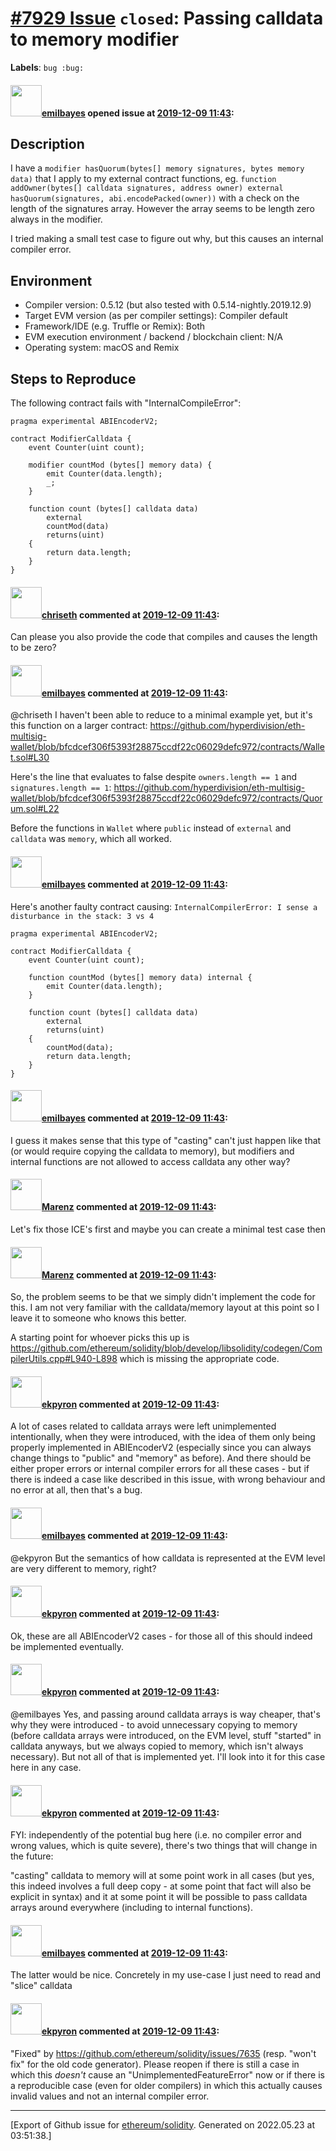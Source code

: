 # [\#7929 Issue](https://github.com/ethereum/solidity/issues/7929) `closed`: Passing calldata to memory modifier
**Labels**: `bug :bug:`


#### <img src="https://avatars.githubusercontent.com/u/416524?u=0b9fba53dcbdc01847fb9b2955760cdc365945b1&v=4" width="50">[emilbayes](https://github.com/emilbayes) opened issue at [2019-12-09 11:43](https://github.com/ethereum/solidity/issues/7929):

<!--## Prerequisites

- First, many thanks for taking part in the community. We really appreciate that.
- We realize there is a lot of information requested here. We ask only that you do your best to provide as much information as possible so we can better help you.
- Support questions are better asked in one of the following locations:
	- [Solidity chat](https://gitter.im/ethereum/solidity)
	- [Stack Overflow](https://ethereum.stackexchange.com/)
- Ensure the issue isn't already reported.
- The issue should be reproducible with the latest solidity version; however, this isn't a hard requirement and being reproducible with an older version is sufficient.
-->

## Description

I have a `modifier hasQuorum(bytes[] memory signatures, bytes memory data)` that I apply to my external contract functions, eg. `function addOwner(bytes[] calldata signatures, address owner) external hasQuorum(signatures, abi.encodePacked(owner))` with a check on the length of the signatures array. However the array seems to be length zero always in the modifier.

I tried making a small test case to figure out why, but this causes an internal compiler error.

## Environment

- Compiler version: 0.5.12 (but also tested with 0.5.14-nightly.2019.12.9)
- Target EVM version (as per compiler settings): Compiler default
- Framework/IDE (e.g. Truffle or Remix): Both
- EVM execution environment / backend / blockchain client: N/A
- Operating system: macOS and Remix

## Steps to Reproduce

The following contract fails with "InternalCompileError":

```solidity
pragma experimental ABIEncoderV2;

contract ModifierCalldata {
    event Counter(uint count);

    modifier countMod (bytes[] memory data) {
        emit Counter(data.length);
        _;
    }

    function count (bytes[] calldata data)
        external
        countMod(data)
        returns(uint)
    {
        return data.length;
    }
}
```


#### <img src="https://avatars.githubusercontent.com/u/9073706?v=4" width="50">[chriseth](https://github.com/chriseth) commented at [2019-12-09 11:43](https://github.com/ethereum/solidity/issues/7929#issuecomment-563236630):

Can please you also provide the code that compiles and causes the length to be zero?

#### <img src="https://avatars.githubusercontent.com/u/416524?u=0b9fba53dcbdc01847fb9b2955760cdc365945b1&v=4" width="50">[emilbayes](https://github.com/emilbayes) commented at [2019-12-09 11:43](https://github.com/ethereum/solidity/issues/7929#issuecomment-563237494):

@chriseth I haven't been able to reduce to a minimal example yet, but it's this function on a larger contract: https://github.com/hyperdivision/eth-multisig-wallet/blob/bfcdcef306f5393f28875ccdf22c06029defc972/contracts/Wallet.sol#L30

Here's the line that evaluates to false despite `owners.length == 1` and `signatures.length == 1`: https://github.com/hyperdivision/eth-multisig-wallet/blob/bfcdcef306f5393f28875ccdf22c06029defc972/contracts/Quorum.sol#L22

Before the functions in `Wallet` where `public` instead of `external` and `calldata` was `memory`, which all worked.

#### <img src="https://avatars.githubusercontent.com/u/416524?u=0b9fba53dcbdc01847fb9b2955760cdc365945b1&v=4" width="50">[emilbayes](https://github.com/emilbayes) commented at [2019-12-09 11:43](https://github.com/ethereum/solidity/issues/7929#issuecomment-563242962):

Here's another faulty contract causing: `InternalCompilerError: I sense a disturbance in the stack: 3 vs 4`

```solidity
pragma experimental ABIEncoderV2;

contract ModifierCalldata {
    event Counter(uint count);

    function countMod (bytes[] memory data) internal {
        emit Counter(data.length);
    }

    function count (bytes[] calldata data)
        external
        returns(uint)
    {
        countMod(data);
        return data.length;
    }
}
```

#### <img src="https://avatars.githubusercontent.com/u/416524?u=0b9fba53dcbdc01847fb9b2955760cdc365945b1&v=4" width="50">[emilbayes](https://github.com/emilbayes) commented at [2019-12-09 11:43](https://github.com/ethereum/solidity/issues/7929#issuecomment-563245031):

I guess it makes sense that this type of "casting" can't just happen like that (or would require copying the calldata to memory), but modifiers and internal functions are not allowed to access calldata any other way?

#### <img src="https://avatars.githubusercontent.com/u/424752?u=038e104b849efd16f076b671ef6c46af7073bfa7&v=4" width="50">[Marenz](https://github.com/Marenz) commented at [2019-12-09 11:43](https://github.com/ethereum/solidity/issues/7929#issuecomment-563286725):

Let's fix those ICE's first and maybe you can create a minimal test case then

#### <img src="https://avatars.githubusercontent.com/u/424752?u=038e104b849efd16f076b671ef6c46af7073bfa7&v=4" width="50">[Marenz](https://github.com/Marenz) commented at [2019-12-09 11:43](https://github.com/ethereum/solidity/issues/7929#issuecomment-564618914):

So, the problem seems to be that we simply didn't implement the code for this. I am not very familiar with the calldata/memory layout at this point so I leave it to someone who knows this better.

A starting point for whoever picks this up is https://github.com/ethereum/solidity/blob/develop/libsolidity/codegen/CompilerUtils.cpp#L940-L898
which is missing the appropriate code.

#### <img src="https://avatars.githubusercontent.com/u/1347491?v=4" width="50">[ekpyron](https://github.com/ekpyron) commented at [2019-12-09 11:43](https://github.com/ethereum/solidity/issues/7929#issuecomment-571962869):

A lot of cases related to calldata arrays were left unimplemented intentionally, when they were introduced, with the idea of them only being properly implemented in ABIEncoderV2 (especially since you can always change things to "public" and "memory" as before).
And there should be either proper errors or internal compiler errors for all these cases - but if there is indeed a case like described in this issue, with wrong behaviour and no error at all, then that's a bug.

#### <img src="https://avatars.githubusercontent.com/u/416524?u=0b9fba53dcbdc01847fb9b2955760cdc365945b1&v=4" width="50">[emilbayes](https://github.com/emilbayes) commented at [2019-12-09 11:43](https://github.com/ethereum/solidity/issues/7929#issuecomment-571963617):

@ekpyron But the semantics of how calldata is represented at the EVM level are very different to memory, right?

#### <img src="https://avatars.githubusercontent.com/u/1347491?v=4" width="50">[ekpyron](https://github.com/ekpyron) commented at [2019-12-09 11:43](https://github.com/ethereum/solidity/issues/7929#issuecomment-571963640):

Ok, these are all ABIEncoderV2 cases - for those all of this should indeed be implemented eventually.

#### <img src="https://avatars.githubusercontent.com/u/1347491?v=4" width="50">[ekpyron](https://github.com/ekpyron) commented at [2019-12-09 11:43](https://github.com/ethereum/solidity/issues/7929#issuecomment-571964525):

@emilbayes Yes, and passing around calldata arrays is way cheaper, that's why they were introduced - to avoid unnecessary copying to memory (before calldata arrays were introduced, on the EVM level, stuff "started" in calldata anyways, but we always copied to memory, which isn't always necessary). But not all of that is implemented yet. I'll look into it for this case here in any case.

#### <img src="https://avatars.githubusercontent.com/u/1347491?v=4" width="50">[ekpyron](https://github.com/ekpyron) commented at [2019-12-09 11:43](https://github.com/ethereum/solidity/issues/7929#issuecomment-571968250):

FYI: independently of the potential bug here (i.e. no compiler error and wrong values, which is quite severe), there's two things that will change in the future:

"casting" calldata to memory will at some point work in all cases (but yes, this indeed involves a full deep copy - at some point that fact will also be explicit in syntax) and it at some point it will be possible to pass calldata arrays around everywhere (including to internal functions).

#### <img src="https://avatars.githubusercontent.com/u/416524?u=0b9fba53dcbdc01847fb9b2955760cdc365945b1&v=4" width="50">[emilbayes](https://github.com/emilbayes) commented at [2019-12-09 11:43](https://github.com/ethereum/solidity/issues/7929#issuecomment-571969084):

The latter would be nice. Concretely in my use-case I just need to read and "slice" calldata

#### <img src="https://avatars.githubusercontent.com/u/1347491?v=4" width="50">[ekpyron](https://github.com/ekpyron) commented at [2019-12-09 11:43](https://github.com/ethereum/solidity/issues/7929#issuecomment-637451970):

"Fixed" by https://github.com/ethereum/solidity/issues/7635 (resp. "won't fix" for the old code generator). Please reopen if there is still a case in which this *doesn't* cause an "UnimplementedFeatureError" now or if there is a reproducible case (even for older compilers) in which this actually causes invalid values and not an internal compiler error.


-------------------------------------------------------------------------------



[Export of Github issue for [ethereum/solidity](https://github.com/ethereum/solidity). Generated on 2022.05.23 at 03:51:38.]

